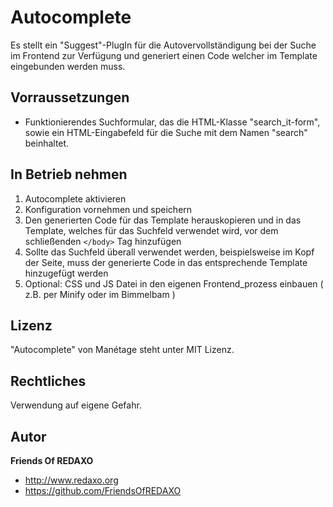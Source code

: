 # Autocomplete

Es stellt ein "Suggest"-PlugIn für die Autovervollständigung bei
der Suche im Frontend zur Verfügung und generiert einen Code welcher im Template
eingebunden werden muss.

## Vorraussetzungen

* Funktionierendes Suchformular, das die HTML-Klasse "search_it-form",
  sowie ein HTML-Eingabefeld für die Suche mit dem Namen "search" beinhaltet.

## In Betrieb nehmen

1. Autocomplete aktivieren
2. Konfiguration vornehmen und speichern
3. Den generierten Code für das Template herauskopieren und in das Template,
   welches für das Suchfeld verwendet wird, vor dem schließenden `</body>` Tag
   hinzufügen
4. Sollte das Suchfeld überall verwendet werden, beispielsweise im Kopf der
   Seite, muss der generierte Code in das entsprechende Template hinzugefügt
   werden
5. Optional: CSS und JS Datei in den eigenen Frontend_prozess einbauen ( z.B.
   per Minify oder im Bimmelbam )

## Lizenz

"Autocomplete" von Manétage steht unter MIT Lizenz.

## Rechtliches

Verwendung auf eigene Gefahr.

## Autor

**Friends Of REDAXO**

* http://www.redaxo.org
* https://github.com/FriendsOfREDAXO
